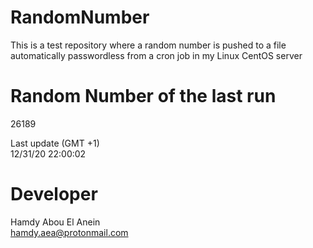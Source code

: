 # RandomNumber    
This is a test repository where a random number is pushed to a file automatically passwordless from a cron job in my Linux CentOS server    
# Random Number of the last run   
26189
      
Last update (GMT +1)    
12/31/20 22:00:02
# Developer    
Hamdy Abou El Anein   
hamdy.aea@protonmail.com
